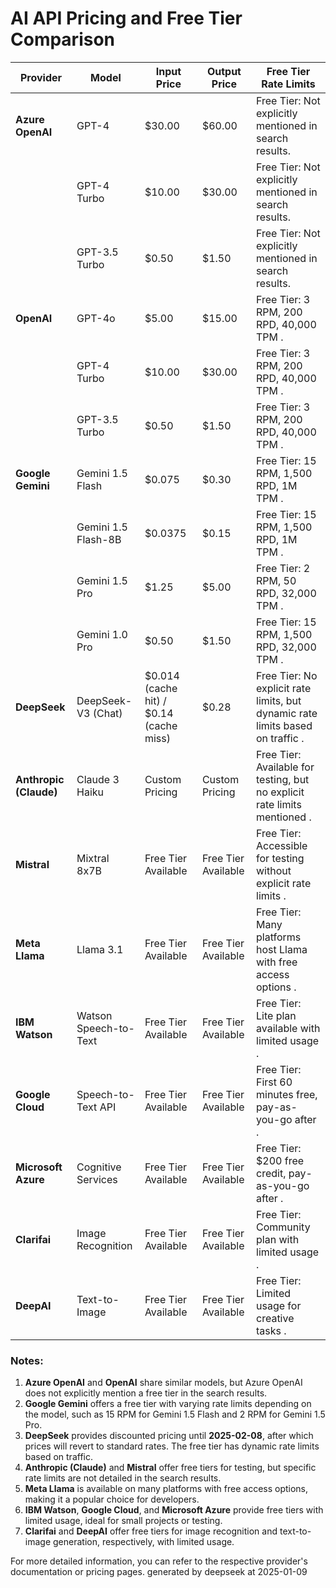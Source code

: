 # AI API Pricing and Free Tier Comparison

| **Provider**       | **Model**               | **Input Price** | **Output Price** | **Free Tier Rate Limits**                                                                 |
|---------------------|-------------------------|-----------------|------------------|------------------------------------------------------------------------------------------|
| **Azure OpenAI**    | GPT-4                  | $30.00          | $60.00           | Free Tier: Not explicitly mentioned in search results.           |
|                     | GPT-4 Turbo            | $10.00          | $30.00           | Free Tier: Not explicitly mentioned in search results.           |
|                     | GPT-3.5 Turbo          | $0.50           | $1.50            | Free Tier: Not explicitly mentioned in search results.           |
| **OpenAI**          | GPT-4o                 | $5.00           | $15.00           | Free Tier: 3 RPM, 200 RPD, 40,000 TPM .                           |
|                     | GPT-4 Turbo            | $10.00          | $30.00           | Free Tier: 3 RPM, 200 RPD, 40,000 TPM .                           |
|                     | GPT-3.5 Turbo          | $0.50           | $1.50            | Free Tier: 3 RPM, 200 RPD, 40,000 TPM .                           |
| **Google Gemini**   | Gemini 1.5 Flash       | $0.075          | $0.30            | Free Tier: 15 RPM, 1,500 RPD, 1M TPM .                |
|                     | Gemini 1.5 Flash-8B    | $0.0375         | $0.15            | Free Tier: 15 RPM, 1,500 RPD, 1M TPM .                |
|                     | Gemini 1.5 Pro         | $1.25           | $5.00            | Free Tier: 2 RPM, 50 RPD, 32,000 TPM .                |
|                     | Gemini 1.0 Pro         | $0.50           | $1.50            | Free Tier: 15 RPM, 1,500 RPD, 32,000 TPM .            |
| **DeepSeek**        | DeepSeek-V3 (Chat)     | $0.014 (cache hit) / $0.14 (cache miss) | $0.28 | Free Tier: No explicit rate limits, but dynamic rate limits based on traffic . |
| **Anthropic (Claude)** | Claude 3 Haiku       | Custom Pricing  | Custom Pricing   | Free Tier: Available for testing, but no explicit rate limits mentioned .     |
| **Mistral**         | Mixtral 8x7B           | Free Tier Available | Free Tier Available | Free Tier: Accessible for testing without explicit rate limits .              |
| **Meta Llama**      | Llama 3.1              | Free Tier Available | Free Tier Available | Free Tier: Many platforms host Llama with free access options .   |
| **IBM Watson**      | Watson Speech-to-Text  | Free Tier Available | Free Tier Available | Free Tier: Lite plan available with limited usage .                           |
| **Google Cloud**    | Speech-to-Text API     | Free Tier Available | Free Tier Available | Free Tier: First 60 minutes free, pay-as-you-go after .                      |
| **Microsoft Azure** | Cognitive Services     | Free Tier Available | Free Tier Available | Free Tier: $200 free credit, pay-as-you-go after .                           |
| **Clarifai**        | Image Recognition      | Free Tier Available | Free Tier Available | Free Tier: Community plan with limited usage .                               |
| **DeepAI**          | Text-to-Image          | Free Tier Available | Free Tier Available | Free Tier: Limited usage for creative tasks .                                |

### Notes:
1. **Azure OpenAI** and **OpenAI** share similar models, but Azure OpenAI does not explicitly mention a free tier in the search results.
2. **Google Gemini** offers a free tier with varying rate limits depending on the model, such as 15 RPM for Gemini 1.5 Flash and 2 RPM for Gemini 1.5 Pro.
3. **DeepSeek** provides discounted pricing until **2025-02-08**, after which prices will revert to standard rates. The free tier has dynamic rate limits based on traffic.
4. **Anthropic (Claude)** and **Mistral** offer free tiers for testing, but specific rate limits are not detailed in the search results.
5. **Meta Llama** is available on many platforms with free access options, making it a popular choice for developers.
6. **IBM Watson**, **Google Cloud**, and **Microsoft Azure** provide free tiers with limited usage, ideal for small projects or testing.
7. **Clarifai** and **DeepAI** offer free tiers for image recognition and text-to-image generation, respectively, with limited usage.

For more detailed information, you can refer to the respective provider's documentation or pricing pages.
generated by deepseek at 2025-01-09
